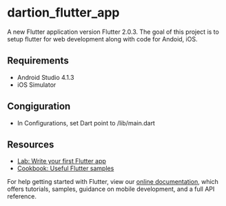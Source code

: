 # dartion_flutter_app

A new Flutter application version Flutter 2.0.3. The goal of this project is to setup flutter
for web development along with code for Andoid, iOS.

## Requirements
- Android Studio 4.1.3
- iOS Simulator

## Congiguration
- In Configurations, set Dart point to <path to this flutter app>/lib/main.dart

## Resources
- [Lab: Write your first Flutter app](https://flutter.dev/docs/get-started/codelab)
- [Cookbook: Useful Flutter samples](https://flutter.dev/docs/cookbook)

For help getting started with Flutter, view our
[online documentation](https://flutter.dev/docs), which offers tutorials,
samples, guidance on mobile development, and a full API reference.
